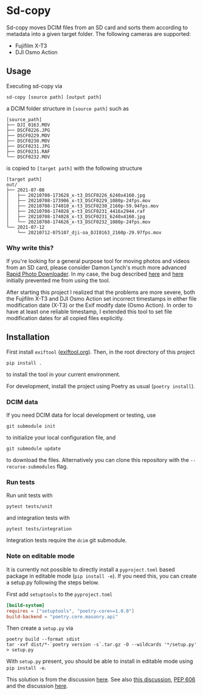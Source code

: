
# Sd-copy

Sd-copy moves DCIM files from an SD card and sorts them according to metadata into a given target folder. The following cameras are supported:
* Fujifilm X-T3
* DJI Osmo Action


## Usage

Executing sd-copy via
```shell
sd-copy [source path] [output path]
```
a DCIM folder structure in `[source path]` such as
```shell
[source_path]
├── DJI_0163.MOV
├── DSCF0226.JPG
├── DSCF0229.MOV
├── DSCF0230.MOV
├── DSCF0231.JPG
├── DSCF0231.RAF
└── DSCF0232.MOV
```
is copied to `[target path]` with the following structure
````shell
[target path]
out/
├── 2021-07-08
│   ├── 20210708-173628_x-t3_DSCF0226_6240x4160.jpg
│   ├── 20210708-173906_x-t3_DSCF0229_1080p-24fps.mov
│   ├── 20210708-174010_x-t3_DSCF0230_2160p-59.94fps.mov
│   ├── 20210708-174028_x-t3_DSCF0231_4416x2944.raf
│   ├── 20210708-174028_x-t3_DSCF0231_6240x4160.jpg
│   └── 20210708-174626_x-t3_DSCF0232_1080p-24fps.mov
└── 2021-07-12
    └── 20210712-075107_dji-oa_DJI0163_2160p-29.97fps.mov

````

### Why write this?

If you're looking for a general purpose tool for moving photos and videos from an SD card, please consider Damon Lynch's much more advanced [Rapid Photo Downloader](https://damonlynch.net/rapid/). In my case, the bug described [here](https://bugs.launchpad.net/rapid/+bug/1814014) and [here](https://bugs.launchpad.net/rapid/+bug/1837327) initially prevented me from using the tool.

After starting this project I realized that the problems are more severe, both the Fujifilm X-T3 and DJI Osmo Action set incorrect timestamps in either file modification date (X-T3) or the Exif modify date (Osmo Action). In order to have at least one reliable timestamp, I extended this tool to set file modification dates for all copied files explicitly.


## Installation

First install `exiftool` ([exiftool.org](https://exiftool.org/install.html#Unix)). Then, in the root directory of this project
```shell
pip install .
```
to install the tool in your current environment. 

For development, install the project using Poetry as usual (`poetry install`).

### DCIM data
If you need DCIM data for local development or testing, use
```shell
git submodule init
``` 
to initialize your local configuration file, and 
```shell
git submodule update
```
to download the files. Alternatively you can clone this repository with the `--recurse-submodules` flag.

### Run tests

Run unit tests with
```shell
pytest tests/unit
```
and integration tests with
```shell
pytest tests/integration
```
Integration tests require the `dcim` git submodule.


### Note on editable mode
It is currently not possible to directly install a `pyproject.toml` based package in editable mode (`pip install -e`). If you need this, you can create a setup.py following the steps below.

First add `setuptools` to the `pyproject.toml`
```toml
[build-system]
requires = ["setuptools", "poetry-core>=1.0.0"]
build-backend = "poetry.core.masonry.api"
```
Then create a `setup.py` via
```shell
poetry build --format sdist
tar -xvf dist/*-`poetry version -s`.tar.gz -O --wildcards '*/setup.py' > setup.py
```
With `setup.py` present, you should be able to install in editable mode using `pip install -e`.

This solution is from the discussion [here](https://github.com/python-poetry/poetry/discussions/1135#discussioncomment-145763). See also [this discussion](https://github.com/python-poetry/poetry/issues/34#issuecomment-870454738), [PEP 606](https://discuss.python.org/t/pronouncement-on-peps-660-and-662-editable-installs/9450) and the discussion [here](https://github.com/python-poetry/poetry/issues/761).

